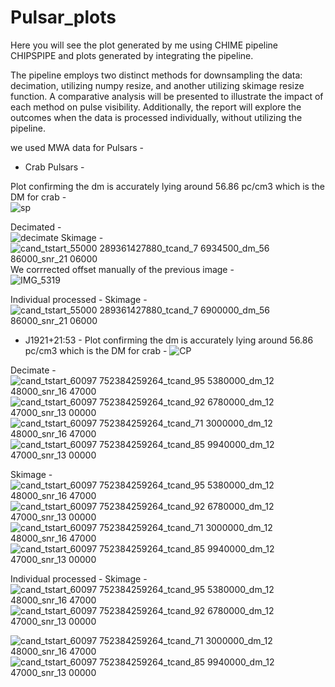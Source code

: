 # Pulsar_plots
Here you will see the plot generated by me using CHIME pipeline CHIPSPIPE and plots generated by integrating the pipeline.

The pipeline employs two distinct methods for downsampling the data: decimation, utilizing numpy resize, and another utilizing skimage resize function. A comparative analysis will be presented to illustrate the impact of each method on pulse visibility. Additionally, the report will explore the outcomes when the data is processed individually, without utilizing the pipeline.

we used MWA data for Pulsars -

*  Crab Pulsars -

Plot confirming the dm is accurately lying around 56.86 pc/cm3 which is the DM for crab -   
![sp](https://github.com/Aditya1722/Pulsar_plots/assets/73752922/26407d77-ee07-4ddd-acad-3d0b5d71d47a)   

Decimated -     
![decimate](https://github.com/Aditya1722/Pulsar_plots/assets/73752922/0842d19f-2b2e-485d-bd65-fd86217a9da8)
Skimage -    
![cand_tstart_55000 289361427880_tcand_7 6934500_dm_56 86000_snr_21 06000](https://github.com/Aditya1722/Pulsar_plots/assets/73752922/eaf16fe3-381b-4738-9d4a-5c1d5d9bab59)
We corrrected offset manually of the previous image -    
![IMG_5319](https://github.com/Aditya1722/Pulsar_plots/assets/73752922/284cf449-3a70-4fc6-af4f-676d70d5c1be)

Individual processed - 
Skimage - 
![cand_tstart_55000 289361427880_tcand_7 6900000_dm_56 86000_snr_21 06000](https://github.com/Aditya1722/Pulsar_plots/assets/73752922/14be3c20-2249-42a3-848c-19b2394e5773)


*  J1921+21:53 -
  Plot confirming the dm is accurately lying around 56.86 pc/cm3 which is the DM for crab -
![CP](https://github.com/Aditya1722/Pulsar_plots/assets/73752922/3d34c56d-8016-4f72-9d31-4bb5b90c60cc)
  
  Decimate -
![cand_tstart_60097 752384259264_tcand_95 5380000_dm_12 48000_snr_16 47000](https://github.com/Aditya1722/Pulsar_plots/assets/73752922/812aaa1f-fe94-4990-90f9-1bc9e02d39ab)
![cand_tstart_60097 752384259264_tcand_92 6780000_dm_12 47000_snr_13 00000](https://github.com/Aditya1722/Pulsar_plots/assets/73752922/880df410-7a70-4041-b35e-5ead74d38870)
![cand_tstart_60097 752384259264_tcand_71 3000000_dm_12 48000_snr_16 47000](https://github.com/Aditya1722/Pulsar_plots/assets/73752922/f93906a1-923a-43a7-81a4-50bd100cb12d)
![cand_tstart_60097 752384259264_tcand_85 9940000_dm_12 47000_snr_13 00000](https://github.com/Aditya1722/Pulsar_plots/assets/73752922/313e1164-5c82-4e34-8647-58d6c556750b)

Skimage - 
![cand_tstart_60097 752384259264_tcand_95 5380000_dm_12 48000_snr_16 47000](https://github.com/Aditya1722/Pulsar_plots/assets/73752922/c05aa890-5c06-424c-9d9a-0d09e38a656a)
![cand_tstart_60097 752384259264_tcand_92 6780000_dm_12 47000_snr_13 00000](https://github.com/Aditya1722/Pulsar_plots/assets/73752922/aace4c05-a2f6-496a-87cb-b0203a9efd29)
![cand_tstart_60097 752384259264_tcand_71 3000000_dm_12 48000_snr_16 47000](https://github.com/Aditya1722/Pulsar_plots/assets/73752922/75a8f670-2390-4690-b05c-31fcb4e2e863)
![cand_tstart_60097 752384259264_tcand_85 9940000_dm_12 47000_snr_13 00000](https://github.com/Aditya1722/Pulsar_plots/assets/73752922/977a59b7-0aa4-4e2e-a6a1-58ae47c4ce01)



Individual processed - 
Skimage - 
![cand_tstart_60097 752384259264_tcand_95 5380000_dm_12 48000_snr_16 47000](https://github.com/Aditya1722/Pulsar_plots/assets/73752922/a0c52ec0-4b19-4bc2-8e1d-15a05a8dc6d2)
![cand_tstart_60097 752384259264_tcand_92 6780000_dm_12 47000_snr_13 00000](https://github.com/Aditya1722/Pulsar_plots/assets/73752922/114bfb1e-4163-4bf4-b478-a1b75a7fa245)

![cand_tstart_60097 752384259264_tcand_71 3000000_dm_12 48000_snr_16 47000](https://github.com/Aditya1722/Pulsar_plots/assets/73752922/fb66c8f5-b860-4109-9a74-d000884740ab)
![cand_tstart_60097 752384259264_tcand_85 9940000_dm_12 47000_snr_13 00000](https://github.com/Aditya1722/Pulsar_plots/assets/73752922/73f4ccd5-cce9-4574-a42c-13b4ff0dec81)







